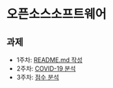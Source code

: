 # 오픈소스소프트웨어

## 과제
* 1주차: [README.md 작성](./1%EC%A3%BC%EC%B0%A8/README.md)
* 2주차: [COVID-19 분석](./2%EC%A3%BC%EC%B0%A8)
* 3주차: [점수 분석](./3%EC%A3%BC%EC%B0%A8/python02_lab/class_score_analysis.md)

